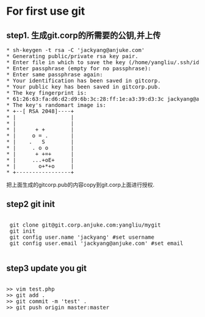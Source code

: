 # For first use git #

## step1. 生成git.corp的所需要的公钥,并上传 ##
<pre>
* sh-keygen -t rsa -C 'jackyang@anjuke.com'
* Generating public/private rsa key pair.
* Enter file in which to save the key (/home/yangliu/.ssh/id_rsa): gitcorp
* Enter passphrase (empty for no passphrase): 
* Enter same passphrase again: 
* Your identification has been saved in gitcorp.
* Your public key has been saved in gitcorp.pub.
* The key fingerprint is:
* 61:26:63:fa:d6:d2:d9:6b:3c:28:ff:1e:a3:39:d3:3c jackyang@anjuke.com
* The key's randomart image is:
* +--[ RSA 2048]----+
* |                 |
* |                 |
* |      + +        |
* |     o = .       |
* |    .   S        |
* |     . o o       |
* |      + +=+      |
* |     ...+oE+     |
* |       o+*+o     |
* +-----------------+
</pre>
    
把上面生成的gitcorp.pub的内容copy到git.corp上面进行授权.

## step2 git init ##

<pre>

 git clone git@git.corp.anjuke.com:yangliu/mygit
 git init
 git config user.name 'jackyang' #set username
 git config user.email 'jackyang@anjuke.com' #set email

</pre>

## step3 update you git ##

<pre>

>> vim test.php
>> git add .
>> git commit -m 'test' .
>> git push origin master:master

</pre>
